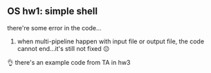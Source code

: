 ## OS hw1: simple shell

there're some error in the code...

1. when multi-pipeline happen with input file or output file, the code cannot end...it's still not fixed 😔

👌 there's an example code from TA in hw3

